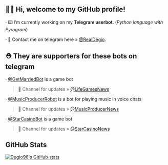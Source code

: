## 👋🏻 Hi, welcome to my GitHub profile!

· ⌨️ I’m currently working on my **Telegram userbot**. (*Python language with Pyrogram*)

· 💬 Contact me on telegram here » [@RealDegio](https://t.me/RealDegio).

## ⛑ They are supporters for these bots on telegram

· [@GetMarriedBot](https://t.me/GetMarriedBot) is a game bot
> 📢 Channel for updates » [@LifeGamesNews](https://t.me/LifeGamesNews)

· [@MusicProducerRobot](https://t.me/MusicProducerRobot) is a bot for playing music in voice chats
> 📢 Channel for updates » [@MusicProducerNews](https://t.me/MusicProducerNews)

· [@StarCasinoBot](https://t.me/StarCasinoBot) is a game bot
> 📢 Channel for updates » [@StarCasinoNews](https://t.me/StarCasinoNews)

## GitHub Stats
[![Degio96's GitHub stats](https://github-readme-stats.vercel.app/api?username=Degio96&count_private=True&show_icons=True&theme=radical)](https://github.com/anuraghazra/github-readme-stats)
